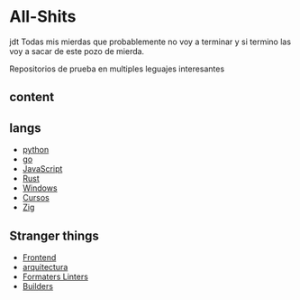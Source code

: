 # All-Shits
jdt
Todas mis mierdas que probablemente no voy a terminar y si termino las voy a sacar de este pozo de mierda.

Repositorios de prueba en multiples leguajes interesantes

## content

## langs

- [python](./python/readme.md)
- [go](./go/README.md)
- [JavaScript](./JavaScript/readme.md)
- [Rust](./rust/readme.md)
- [Windows](./Windows/readme.md)
- [Cursos](./Learn-Repos/readme.md)
- [Zig](./zig/readme.md)

## Stranger things

- [Frontend](./docs/frontend.md)
- [arquitectura](./docs/architecture.md)
- [Formaters Linters](./docs/formaters.md)
- [Builders](./docs/builders.md)
